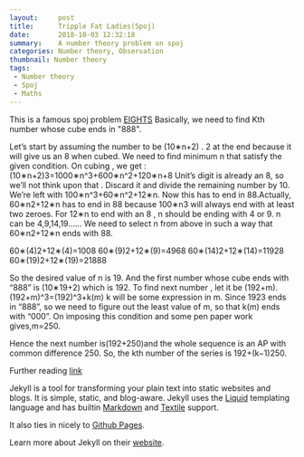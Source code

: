 ```yaml
---
layout:     post
title:      Tripple Fat Ladies(Spoj)
date:       2018-10-03 12:32:18
summary:    A number theory problem on spoj
categories: Number theory, Observation
thumbnail: Number theory
tags:
 - Number theory 
 - Spoj
 - Maths
---
```


This is a famous spoj problem [EIGHTS](https://www.spoj.com/problems/EIGHTS/)
Basically, we need to find Kth number whose cube ends in "888".

Let’s start by assuming the number to be (10∗n+2) .
2 at the end because it will give us an 8 when cubed. We need to find minimum n that satisfy the given condition.
On cubing , we get :
(10∗n+2)3=1000∗n^3+600∗n^2+120∗n+8
Unit’s digit is already an 8, so we’ll not think upon that . Discard it and divide the remaining number by 10.
We’re left with 100∗n^3+60∗n^2+12∗n. Now this has to end in 88.Actually, 60∗n2+12∗n has to end in 88 because 100∗n3 will always end with at least two zeroes.
For 12∗n to end with an 8 , n should be ending with 4 or 9. n can be 4,9,14,19......
We need to select n from above in such a way that 60∗n2+12∗n ends with 88.

60∗(4)2+12∗(4)=1008
60∗(9)2+12∗(9)=4968
60∗(14)2+12∗(14)=11928
60∗(19)2+12∗(19)=21888

So the desired value of n is 19. And the first number whose cube ends with “888” is (10∗19+2) which is 192.
To find next number , let it be (192+m).
(192+m)^3=(192)^3+k(m)
k will be some expression in m. Since 1923 ends in “888”, so we need to figure out the least value of m, so that k(m) ends with “000”. On imposing this condition and some pen paper work gives,m=250.

Hence the next number is(192+250)and the whole sequence is an AP with common difference 250. So, the kth number of the series is 
192+(k−1)250.

Further reading [link](http://qr.ae/TUGHty)

Jekyll is a tool for transforming your plain text into static websites and
blogs. It is simple, static, and blog-aware. Jekyll uses the
[Liquid](http://docs.shopify.com/themes/liquid-basics) templating
language and has builtin [Markdown](http://daringfireball.net/projects/markdown/)
and [Textile](http://en.wikipedia.org/wiki/Textile_(markup_language)) support.

It also ties in nicely to [Github Pages](https://pages.github.com/).

Learn more about Jekyll on their [website](http://jekyllrb.com/).
